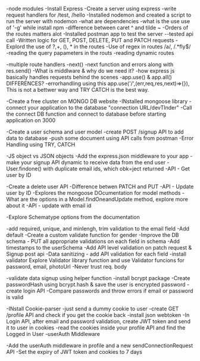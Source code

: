 -node modules
-Install Express
-Create a server using express
-write request handlers for /test, /hello
-Installed nodemon and created a script to run the server with nodemon
-what are dependencies
-what is the use use of '-g' while install npm
-difference between caret ^ and tilde ~
-Orders of the routes matters alot
-Installed postman app to test the server --tested api call
-Written logic for GET, POST, DELETE, PUT and PATCH requests
-Explord the use of ?,+, (), * in the routes
-Use of regex in routes /a/, /.*fly$/
-reading the query papameters in the routs
-reading dynamic routes

-multiple route handlers
-next()
-next function and errors along with res.send()
-What is middlware & why do we need it?
-how express js basically handles requests behind the scenes
-app.use() & app.all() DIFFERENCES?
-errorhandling using this app.use('/',(err,req,res,next)=>{}), This is not a bettwer way and TRY CATCH is the best way.

-Create a free cluster on MONGO DB website
-INstalled mongoose library
-connect your application to the database "connection URL/devTInder"
-Call the connect DB function and connect to database before starting application on 3000

-Create a user schema and user model
-create POST /signup API to add data to database
-push some document using API calls from postman
-Error Handling using TRY, CATCH

-JS object vs JSON objects
-Add the express.json middleware to your app
-make your signup API dynamic to receive data from the end user
-User.findone() with duplicate email ids, which obk=ject returned
-API - Get user by ID

-Create a delete user API
-Difference betwen PATCH and PUT
-API - Update user by ID
-Explores the mongoose DOcumentation for model methods
-What are the options in a Model.findOneandUpdate method, explore more about it
-API - update with email id

-Explore Schematype options from the documentation

-add required, unique, and minlengh, trim validation to the email field
-Add default
-Create a custom validate function for gender
-Improve the DB schema - PUT all appropriate validations on each field in schema
-Add timestamps to the userSchema
-Add API level validation on patch request & Signup post api
-Data sanitizing - add API validation for each field
-install validator
Explore Validator library function and use Validator funcions for password, email, photoUrl
-Never trust req. body

-validate data signup using helper function
-install bcrypt package
-Create passwordHash using bcrypt.hash & save the user is encrypted password
-create login API
-Compare passwords and throw errors if email or password is valid

-INstall Cookie-parser
-just send a dummy cookie to user
-create GET /profile API and check if you get the cookie back
-install json webtoken
-In Login API, after email and password validation, create JWT token and send it to user in cookies
-read the cookies inside your profile API and find the Logged in User
-userAuth Middleware

-Add the userAuth middleware in profile and a new sendConnectionRequest API
-Set the expiry of JWT token and cookies to 7 days
